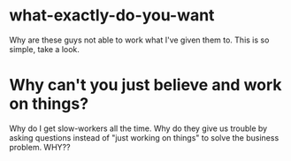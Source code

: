 # what-exactly-do-you-want
Why are these guys not able to work what I've given them to.  This is so simple, take a look.

# Why can't you just believe and work on things?
Why do I get slow-workers all the time.  Why do they give us trouble by asking questions instead of "just working on things" to solve the business problem. WHY??
